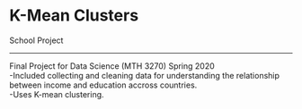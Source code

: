 # K-Mean Clusters
School Project
***
Final Project for Data Science (MTH 3270) Spring 2020\
-Included collecting and cleaning data for understanding the relationship between income and education accross countries.\
-Uses K-mean clustering. 
